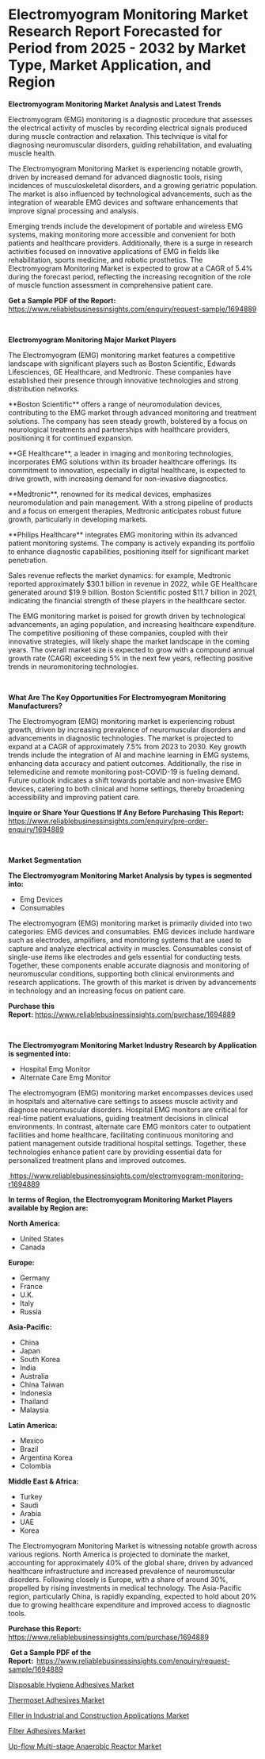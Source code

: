 <p><h1>Electromyogram Monitoring Market Research Report Forecasted for Period from 2025 -  2032 by Market Type, Market Application, and Region</h1></p><p><strong>Electromyogram Monitoring Market Analysis and Latest Trends</strong></p>
<p><p>Electromyogram (EMG) monitoring is a diagnostic procedure that assesses the electrical activity of muscles by recording electrical signals produced during muscle contraction and relaxation. This technique is vital for diagnosing neuromuscular disorders, guiding rehabilitation, and evaluating muscle health. </p><p>The Electromyogram Monitoring Market is experiencing notable growth, driven by increased demand for advanced diagnostic tools, rising incidences of musculoskeletal disorders, and a growing geriatric population. The market is also influenced by technological advancements, such as the integration of wearable EMG devices and software enhancements that improve signal processing and analysis. </p><p>Emerging trends include the development of portable and wireless EMG systems, making monitoring more accessible and convenient for both patients and healthcare providers. Additionally, there is a surge in research activities focused on innovative applications of EMG in fields like rehabilitation, sports medicine, and robotic prosthetics. The Electromyogram Monitoring Market is expected to grow at a CAGR of 5.4% during the forecast period, reflecting the increasing recognition of the role of muscle function assessment in comprehensive patient care.</p></p>
<p><strong>Get a Sample PDF of the Report:&nbsp;</strong> <a href="https://www.reliablebusinessinsights.com/enquiry/request-sample/1694889?utm_campaign=39&utm_medium=2&utm_source=Github&utm_content=ia&utm_term=25032025&utm_id=electromyogram-monitoring">https://www.reliablebusinessinsights.com/enquiry/request-sample/1694889</a></p>
<p>&nbsp;</p>
<p><strong>Electromyogram Monitoring Major Market Players</strong></p>
<p><p>The Electromyogram (EMG) monitoring market features a competitive landscape with significant players such as Boston Scientific, Edwards Lifesciences, GE Healthcare, and Medtronic. These companies have established their presence through innovative technologies and strong distribution networks. </p><p>**Boston Scientific** offers a range of neuromodulation devices, contributing to the EMG market through advanced monitoring and treatment solutions. The company has seen steady growth, bolstered by a focus on neurological treatments and partnerships with healthcare providers, positioning it for continued expansion.</p><p>**GE Healthcare**, a leader in imaging and monitoring technologies, incorporates EMG solutions within its broader healthcare offerings. Its commitment to innovation, especially in digital healthcare, is expected to drive growth, with increasing demand for non-invasive diagnostics.</p><p>**Medtronic**, renowned for its medical devices, emphasizes neuromodulation and pain management. With a strong pipeline of products and a focus on emergent therapies, Medtronic anticipates robust future growth, particularly in developing markets.</p><p>**Philips Healthcare** integrates EMG monitoring within its advanced patient monitoring systems. The company is actively expanding its portfolio to enhance diagnostic capabilities, positioning itself for significant market penetration.</p><p>Sales revenue reflects the market dynamics: for example, Medtronic reported approximately $30.1 billion in revenue in 2022, while GE Healthcare generated around $19.9 billion. Boston Scientific posted $11.7 billion in 2021, indicating the financial strength of these players in the healthcare sector.</p><p>The EMG monitoring market is poised for growth driven by technological advancements, an aging population, and increasing healthcare expenditure. The competitive positioning of these companies, coupled with their innovative strategies, will likely shape the market landscape in the coming years. The overall market size is expected to grow with a compound annual growth rate (CAGR) exceeding 5% in the next few years, reflecting positive trends in neuromonitoring technologies.</p></p>
<p>&nbsp;</p>
<p><strong>What Are The Key Opportunities For Electromyogram Monitoring Manufacturers?</strong></p>
<p><p>The Electromyogram (EMG) monitoring market is experiencing robust growth, driven by increasing prevalence of neuromuscular disorders and advancements in diagnostic technologies. The market is projected to expand at a CAGR of approximately 7.5% from 2023 to 2030. Key growth trends include the integration of AI and machine learning in EMG systems, enhancing data accuracy and patient outcomes. Additionally, the rise in telemedicine and remote monitoring post-COVID-19 is fueling demand. Future outlook indicates a shift towards portable and non-invasive EMG devices, catering to both clinical and home settings, thereby broadening accessibility and improving patient care.</p></p>
<p><strong>Inquire or Share Your Questions If Any Before Purchasing This Report:</strong> <a href="https://www.reliablebusinessinsights.com/enquiry/pre-order-enquiry/1694889?utm_campaign=39&utm_medium=2&utm_source=Github&utm_content=ia&utm_term=25032025&utm_id=electromyogram-monitoring">https://www.reliablebusinessinsights.com/enquiry/pre-order-enquiry/1694889</a></p>
<p>&nbsp;</p>
<p><strong>Market Segmentation</strong></p>
<p><strong>The Electromyogram Monitoring Market Analysis by types is segmented into:</strong></p>
<p><ul><li>Emg Devices</li><li>Consumables</li></ul></p>
<p><p>The electromyogram (EMG) monitoring market is primarily divided into two categories: EMG devices and consumables. EMG devices include hardware such as electrodes, amplifiers, and monitoring systems that are used to capture and analyze electrical activity in muscles. Consumables consist of single-use items like electrodes and gels essential for conducting tests. Together, these components enable accurate diagnosis and monitoring of neuromuscular conditions, supporting both clinical environments and research applications. The growth of this market is driven by advancements in technology and an increasing focus on patient care.</p></p>
<p><strong>Purchase this Report:&nbsp;</strong><a href="https://www.reliablebusinessinsights.com/purchase/1694889?utm_campaign=39&utm_medium=2&utm_source=Github&utm_content=ia&utm_term=25032025&utm_id=electromyogram-monitoring">https://www.reliablebusinessinsights.com/purchase/1694889</a></p>
<p>&nbsp;</p>
<p><strong>The Electromyogram Monitoring Market Industry Research by Application is segmented into:</strong></p>
<p><ul><li>Hospital Emg Monitor</li><li>Alternate Care Emg Monitor</li></ul></p>
<p><p>The electromyogram (EMG) monitoring market encompasses devices used in hospitals and alternative care settings to assess muscle activity and diagnose neuromuscular disorders. Hospital EMG monitors are critical for real-time patient evaluations, guiding treatment decisions in clinical environments. In contrast, alternate care EMG monitors cater to outpatient facilities and home healthcare, facilitating continuous monitoring and patient management outside traditional hospital settings. Together, these technologies enhance patient care by providing essential data for personalized treatment plans and improved outcomes.</p></p>
<p><a href="https://www.reliablebusinessinsights.com/electromyogram-monitoring-r1694889?utm_campaign=39&utm_medium=2&utm_source=Github&utm_content=ia&utm_term=25032025&utm_id=electromyogram-monitoring">&nbsp;https://www.reliablebusinessinsights.com/electromyogram-monitoring-r1694889</a></p>
<p><strong>In terms of Region, the Electromyogram Monitoring Market Players available by Region are:</strong></p>
<p>
    <p> <strong> North America: </strong>
        <ul>
            <li>United States</li>
            <li>Canada</li>
        </ul>
        </p> 
    <p> <strong> Europe: </strong>
        <ul>
            <li>Germany</li>
            <li>France</li>
            <li>U.K.</li>
            <li>Italy</li>
            <li>Russia</li>
        </ul>
        </p> 
    <p> <strong> Asia-Pacific: </strong>
        <ul>
            <li>China</li>
            <li>Japan</li>
            <li>South Korea</li>
            <li>India</li>
            <li>Australia</li>
            <li>China Taiwan</li>
            <li>Indonesia</li>
            <li>Thailand</li>
            <li>Malaysia</li>
        </ul>
        </p> 
    <p> <strong> Latin America: </strong>
        <ul>
            <li>Mexico</li>
            <li>Brazil</li>
            <li>Argentina Korea</li>
            <li>Colombia</li>
        </ul>
        </p> 
    <p> <strong> Middle East & Africa: </strong>
        <ul>
            <li>Turkey</li>
            <li>Saudi</li>
            <li>Arabia</li>
            <li>UAE</li>
            <li>Korea</li>
        </ul>
    </p>
    </p>
<p><p>The Electromyogram Monitoring Market is witnessing notable growth across various regions. North America is projected to dominate the market, accounting for approximately 40% of the global share, driven by advanced healthcare infrastructure and increased prevalence of neuromuscular disorders. Following closely is Europe, with a share of around 30%, propelled by rising investments in medical technology. The Asia-Pacific region, particularly China, is rapidly expanding, expected to hold about 20% due to growing healthcare expenditure and improved access to diagnostic tools.</p></p>
<p><strong>Purchase this Report: </strong><a href="https://www.reliablebusinessinsights.com/purchase/1694889?utm_campaign=39&utm_medium=2&utm_source=Github&utm_content=ia&utm_term=25032025&utm_id=electromyogram-monitoring">https://www.reliablebusinessinsights.com/purchase/1694889</a></p>
<p>&nbsp;<strong>Get a Sample PDF of the Report:&nbsp;&nbsp;</strong><a href="https://www.reliablebusinessinsights.com/enquiry/request-sample/1694889?utm_campaign=39&utm_medium=2&utm_source=Github&utm_content=ia&utm_term=25032025&utm_id=electromyogram-monitoring">https://www.reliablebusinessinsights.com/enquiry/request-sample/1694889</a></p>
<p><strong></strong></p>
<p><p><a href="https://github.com/airitaursela/Market-Research-Report-List-1/blob/main/disposable-hygiene-adhesives-market.md?utm_campaign=39&utm_medium=2&utm_source=Github&utm_content=ia&utm_term=25032025&utm_id=electromyogram-monitoring">Disposable Hygiene Adhesives Market</a></p><p><a href="https://github.com/gauldvikerm6/Market-Research-Report-List-1/blob/main/thermoset-adhesives-market.md?utm_campaign=39&utm_medium=2&utm_source=Github&utm_content=ia&utm_term=25032025&utm_id=electromyogram-monitoring">Thermoset Adhesives Market</a></p><p><a href="https://github.com/cingozascard/Market-Research-Report-List-1/blob/main/filler-in-industrial-and-construction-applications-market.md?utm_campaign=39&utm_medium=2&utm_source=Github&utm_content=ia&utm_term=25032025&utm_id=electromyogram-monitoring">Filler in Industrial and Construction Applications Market</a></p><p><a href="https://github.com/ardgenoud/Market-Research-Report-List-1/blob/main/filter-adhesives-market.md?utm_campaign=39&utm_medium=2&utm_source=Github&utm_content=ia&utm_term=25032025&utm_id=electromyogram-monitoring">Filter Adhesives Market</a></p><p><a href="https://github.com/benasjuettk3/Market-Research-Report-List-1/blob/main/up-flow-multi-stage-anaerobic-reactor-market.md?utm_campaign=39&utm_medium=2&utm_source=Github&utm_content=ia&utm_term=25032025&utm_id=electromyogram-monitoring">Up-flow Multi-stage Anaerobic Reactor Market</a></p></p>